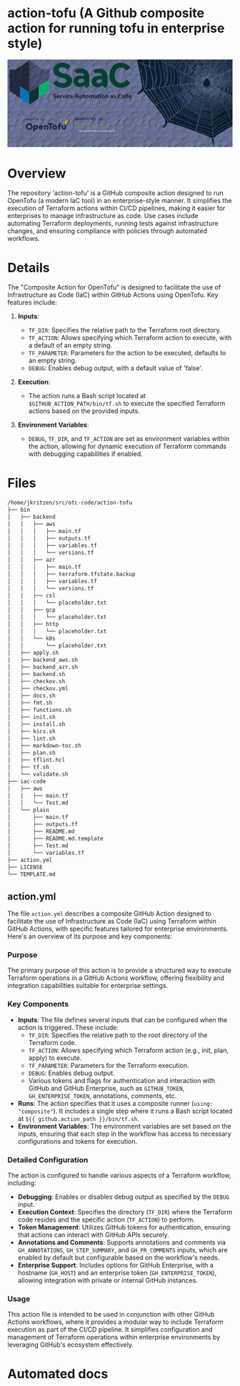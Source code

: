 # action-tofu (A Github composite action for running tofu in enterprise style)

[![LOGO](images/logo.png)](#)

<!-- BEGIN_TOC -->

<!-- END_TOC -->

# Overview

 The repository 'action-tofu' is a GitHub composite action designed to run OpenTofu (a modern IaC tool) in an enterprise-style manner. It simplifies the execution of Terraform actions within CI/CD pipelines, making it easier for enterprises to manage infrastructure as code. Use cases include automating Terraform deployments, running tests against infrastructure changes, and ensuring compliance with policies through automated workflows.

# Details

 The "Composite Action for OpenTofu" is designed to facilitate the use of Infrastructure as Code (IaC) within GitHub Actions using OpenTofu. Key features include:

1.  **Inputs**:

    -   `TF_DIR`: Specifies the relative path to the Terraform root directory.
    -   `TF_ACTION`: Allows specifying which Terraform action to execute, with a default of an empty string.
    -   `TF_PARAMETER`: Parameters for the action to be executed, defaults to an empty string.
    -   `DEBUG`: Enables debug output, with a default value of 'false'.

2.  **Execution**:

    -   The action runs a Bash script located at `$GITHUB_ACTION_PATH/bin/tf.sh` to execute the specified Terraform actions based on the provided inputs.

3.  **Environment Variables**:
    -   `DEBUG`, `TF_DIR`, and `TF_ACTION` are set as environment variables within the action, allowing for dynamic execution of Terraform commands with debugging capabilities if enabled.

# Files

```console
/home/jkritzen/src/otc-code/action-tofu
├── bin
│   ├── backend
│   │   ├── aws
│   │   │   ├── main.tf
│   │   │   ├── outputs.tf
│   │   │   ├── variables.tf
│   │   │   └── versions.tf
│   │   ├── azr
│   │   │   ├── main.tf
│   │   │   ├── terraform.tfstate.backup
│   │   │   ├── variables.tf
│   │   │   └── versions.tf
│   │   ├── csl
│   │   │   └── placeholder.txt
│   │   ├── gcp
│   │   │   └── placeholder.txt
│   │   ├── http
│   │   │   └── placeholder.txt
│   │   └── k8s
│   │       └── placeholder.txt
│   ├── apply.sh
│   ├── backend_aws.sh
│   ├── backend_azr.sh
│   ├── backend.sh
│   ├── checkov.sh
│   ├── checkov.yml
│   ├── docs.sh
│   ├── fmt.sh
│   ├── functions.sh
│   ├── init.sh
│   ├── install.sh
│   ├── kics.sh
│   ├── lint.sh
│   ├── markdown-toc.sh
│   ├── plan.sh
│   ├── tflint.hcl
│   ├── tf.sh
│   └── validate.sh
├── iac-code
│   ├── aws
│   │   ├── main.tf
│   │   └── Test.md
│   └── plain
│       ├── main.tf
│       ├── outputs.tf
│       ├── README.md
│       ├── README.md.template
│       ├── Test.md
│       └── variables.tf
├── action.yml
├── LICENSE
└── TEMPLATE.md
```

## action.yml

 The file `action.yml` describes a composite GitHub Action designed to facilitate the use of Infrastructure as Code (IaC) using Terraform within GitHub Actions, with specific features tailored for enterprise environments. Here's an overview of its purpose and key components:

### Purpose

The primary purpose of this action is to provide a structured way to execute Terraform operations in a GitHub Actions workflow, offering flexibility and integration capabilities suitable for enterprise settings.

### Key Components

-   **Inputs**: The file defines several inputs that can be configured when the action is triggered. These include:
    -   `TF_DIR`: Specifies the relative path to the root directory of the Terraform code.
    -   `TF_ACTION`: Allows specifying which Terraform action (e.g., init, plan, apply) to execute.
    -   `TF_PARAMETER`: Parameters for the Terraform execution.
    -   `DEBUG`: Enables debug output.
    -   Various tokens and flags for authentication and interaction with GitHub and GitHub Enterprise, such as `GITHUB_TOKEN`, `GH_ENTERPRISE_TOKEN`, annotations, comments, etc.
-   **Runs**: The action specifies that it uses a composite runner (`using: "composite"`). It includes a single step where it runs a Bash script located at `${{ github.action_path }}/bin/tf.sh`.
-   **Environment Variables**: The environment variables are set based on the inputs, ensuring that each step in the workflow has access to necessary configurations and tokens for execution.

### Detailed Configuration

The action is configured to handle various aspects of a Terraform workflow, including:

-   **Debugging**: Enables or disables debug output as specified by the `DEBUG` input.
-   **Execution Context**: Specifies the directory (`TF_DIR`) where the Terraform code resides and the specific action (`TF_ACTION`) to perform.
-   **Token Management**: Utilizes GitHub tokens for authentication, ensuring that actions can interact with GitHub APIs securely.
-   **Annotations and Comments**: Supports annotations and comments via `GH_ANNOTATIONS`, `GH_STEP_SUMMARY`, and `GH_PR_COMMENTS` inputs, which are enabled by default but configurable based on the workflow's needs.
-   **Enterprise Support**: Includes options for GitHub Enterprise, with a hostname (`GH_HOST`) and an enterprise token (`GH_ENTERPRISE_TOKEN`), allowing integration with private or internal GitHub instances.

### Usage

This action file is intended to be used in conjunction with other GitHub Actions workflows, where it provides a modular way to include Terraform execution as part of the CI/CD pipeline. It simplifies configuration and management of Terraform operations within enterprise environments by leveraging GitHub's ecosystem effectively.

# Automated docs

<!-- BEGIN_TF_DOCS -->

<!-- END_TF_DOCS -->

<!-- BEGIN_CHECKOV -->

<!-- END_CHECKOV -->

<!-- BEGIN_PIKE_DOCS -->

<!-- END_PIKE_DOCS -->
